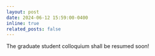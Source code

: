 ```yaml
---
layout: post
date: 2024-06-12 15:59:00-0400
inline: true
related_posts: false
---
```


The graduate student colloquium shall be resumed soon!
